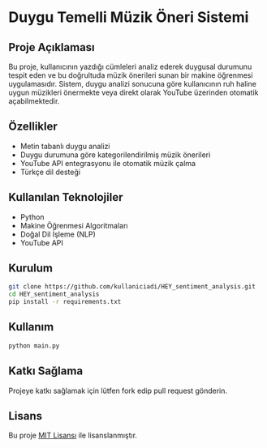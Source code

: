 # Duygu Temelli Müzik Öneri Sistemi

## Proje Açıklaması
Bu proje, kullanıcının yazdığı cümleleri analiz ederek duygusal durumunu tespit eden ve bu doğrultuda müzik önerileri sunan bir makine öğrenmesi uygulamasıdır. Sistem, duygu analizi sonucuna göre kullanıcının ruh haline uygun müzikleri önermekte veya direkt olarak YouTube üzerinden otomatik açabilmektedir.

## Özellikler
- Metin tabanlı duygu analizi
- Duygu durumuna göre kategorilendirilmiş müzik önerileri
- YouTube API entegrasyonu ile otomatik müzik çalma
- Türkçe dil desteği

## Kullanılan Teknolojiler
- Python
- Makine Öğrenmesi Algoritmaları
- Doğal Dil İşleme (NLP)
- YouTube API

## Kurulum
```bash
git clone https://github.com/kullaniciadi/HEY_sentiment_analysis.git
cd HEY_sentiment_analysis
pip install -r requirements.txt
```

## Kullanım
```python
python main.py
```

## Katkı Sağlama
Projeye katkı sağlamak için lütfen fork edip pull request gönderin.

## Lisans
Bu proje [MIT Lisansı](LICENSE) ile lisanslanmıştır.